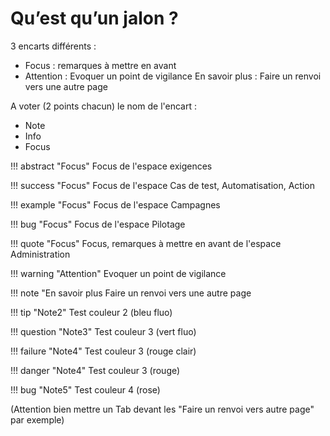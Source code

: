 # Qu’est qu’un jalon ?

3 encarts différents :

 - Focus : remarques à mettre en avant 
 - Attention : Evoquer un point de
 vigilance 
   En savoir plus : Faire un renvoi vers une autre page

A voter (2 points chacun) le nom de l'encart : 
 - Note  
 - Info
 - Focus

!!! abstract "Focus" 
	Focus de l'espace exigences
	
!!! success "Focus" 
	Focus de l'espace Cas de test, Automatisation, Action

!!! example "Focus" 
	Focus de l'espace Campagnes

!!! bug "Focus" 
	Focus de l'espace Pilotage
	
!!! quote "Focus" 
	Focus, remarques à mettre en avant de l'espace Administration

!!! warning "Attention" 
	Evoquer un point de vigilance

!!! note "En savoir plus
	Faire un renvoi vers une autre page

!!! tip "Note2"
	Test couleur 2 (bleu fluo)

!!! question "Note3"
	Test couleur 3 (vert fluo)
	
!!! failure "Note4"
	Test couleur 3 (rouge clair)
	
!!! danger "Note4"
	Test couleur 3 (rouge)

!!! bug "Note5"
	Test couleur 4 (rose)
	



(Attention bien mettre un Tab devant les "Faire un renvoi vers autre page" par exemple)



<!--stackedit_data:
eyJoaXN0b3J5IjpbLTExMzIyNjMyODcsODg0MTIyNTQ5LDEwNT
Q0NzI4NjAsLTc0NDEwNTc4OCwzNzM5OTIyMzgsLTEyMDA0MDkx
MTIsLTE0Mzg0NzY1MzksMTk0NzIyOTMxMywtNjM4OTg4MTM1LC
0zMjM5MTk4MzEsMjAzMDE3NjU2OV19
-->